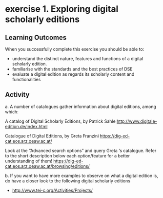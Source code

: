 <h1>exercise 1. Exploring digital scholarly editions</h1>
<h2>Learning Outcomes</h2>

When you successfully complete this exercise you should be able to:
<ul>
<li>understand the distinct nature, features and functions of a digital scholarly edition.</li>
<li>familiarise with the standards and the best practices of DSE</li>
<li>evaluate a digital edition as regards its scholarly content and functionalities </li>
</ul>
<h2>Activity </h2>

a. A number of catalogues gather information about digital editions, among which:

A catalog of Digital Scholarly Editions, by Patrick Sahle http://www.digitale-edition.de/index.html

Catalogue of Digital Editions, by Greta Franzini https://dig-ed-cat.eos.arz.oeaw.ac.at/

Look at the “Advanced search options” and query Greta ‘s catalogue. Refer to the short description below each option/feature for a better understanding of them!
<https://dig-ed-cat.eos.arz.oeaw.ac.at/browsing/editions/>


b. If you want to have more examples to observe on what a digital edition is, do have a closer look to the following digital scholarly editions


<ul>
<li><a href="http://vangoghletters.org/>Van Gogh Letters</a> : check out the side by side visualization of transcription & facsimile, with or without line endings; data and metadata; citation mechanisms ; collaborations
</li>
<li>Shelley-Godwin Archive  : explore the display options (hands) and think about what needs to be marked up in the text in order to achieve those effects. </li>
<li>LETTERS AND TEXTS: INTELLECTUAL BERLIN AROUND 1800 : explore the editorial guidelines; multiple search-access paths to the material and the various data formats (facsimiles,Dipl. transcription, Reading text,  Metadata, named entities, XML)</li>
<li>London Lives, 1690-1800 : explore the different search/browse options, the copyright declaration, the historical background, the citation mechanisms </li>
<li>Jane Austen’s Fiction Manuscripts Digital Edition : check out the searchable diplomatic transcriptions, the representation of authorial alterations using the mouse-overs</li>
<li>Hugo von Montfort - das poetische Werk : explore the zoomers enabling closer look at the facsimiles and linkages with the transcriptions </li>
<li>Newton Papers : check out the fully digitised and searchable archive with high quality facsimiles, XML transcriptions, advanced functionalities, documentation, openly reusable- downloadable metadata & data. </li>


See also http://www.tei-c.org/Activities/Projects/
